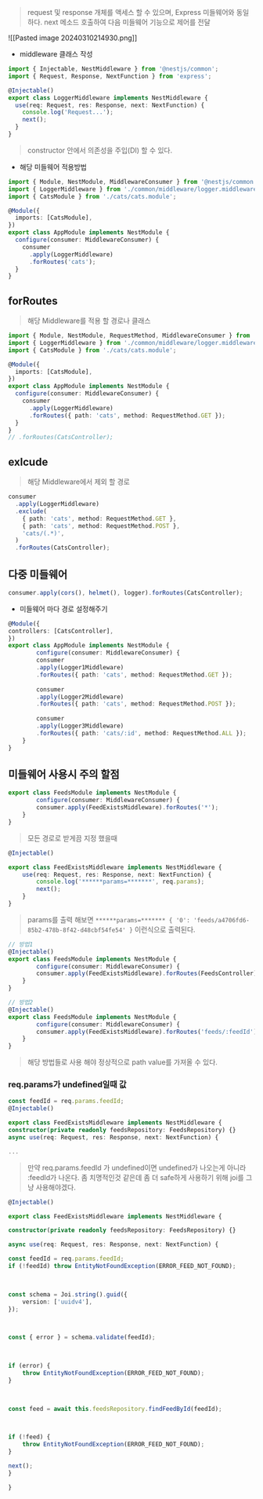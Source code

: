 > request 및 response 개체를 액세스 할 수 있으며, Express 미들웨어와 동일하다.
> next 메소드 호출하여 다음 미들웨어 기능으로 제어를 전달

![[Pasted image 20240310214930.png]]

- middleware 클래스 작성

```typescript
import { Injectable, NestMiddleware } from '@nestjs/common';
import { Request, Response, NextFunction } from 'express';

@Injectable()
export class LoggerMiddleware implements NestMiddleware {
  use(req: Request, res: Response, next: NextFunction) {
    console.log('Request...');
    next();
  }
}
```

> constructor 안에서 의존성을 주입(DI) 할 수 있다.


- 해당 미들웨어 적용방법

```typescript
import { Module, NestModule, MiddlewareConsumer } from '@nestjs/common';
import { LoggerMiddleware } from './common/middleware/logger.middleware';
import { CatsModule } from './cats/cats.module';

@Module({
  imports: [CatsModule],
})
export class AppModule implements NestModule {
  configure(consumer: MiddlewareConsumer) {
    consumer
      .apply(LoggerMiddleware)
      .forRoutes('cats');
  }
}
```


## forRoutes
> 해당 Middleware를 적용 할 경로나 클래스

```typescript
import { Module, NestModule, RequestMethod, MiddlewareConsumer } from '@nestjs/common';
import { LoggerMiddleware } from './common/middleware/logger.middleware';
import { CatsModule } from './cats/cats.module';

@Module({
  imports: [CatsModule],
})
export class AppModule implements NestModule {
  configure(consumer: MiddlewareConsumer) {
    consumer
      .apply(LoggerMiddleware)
      .forRoutes({ path: 'cats', method: RequestMethod.GET });
  }
}
// .forRoutes(CatsController);
```

## exlcude
> 해당 Middleware에서 제외 할 경로

```typescript
consumer
  .apply(LoggerMiddleware)
  .exclude(
    { path: 'cats', method: RequestMethod.GET },
    { path: 'cats', method: RequestMethod.POST },
    'cats/(.*)',
  )
  .forRoutes(CatsController);
```


## 다중 미들웨어
```typescript
consumer.apply(cors(), helmet(), logger).forRoutes(CatsController);
```


- 미들웨어 마다 경로 설정해주기

```typescript
@Module({
controllers: [CatsController],
})
export class AppModule implements NestModule {
		configure(consumer: MiddlewareConsumer) {
		consumer
		.apply(Logger1Middleware)
		.forRoutes({ path: 'cats', method: RequestMethod.GET });
		
		consumer
		.apply(Logger2Middleware)
		.forRoutes({ path: 'cats', method: RequestMethod.POST });
		
		consumer
		.apply(Logger3Middleware)
		.forRoutes({ path: 'cats/:id', method: RequestMethod.ALL });
	}
}
```


## 미들웨어 사용시 주의 할점
```ts
export class FeedsModule implements NestModule {
		configure(consumer: MiddlewareConsumer) {
		consumer.apply(FeedExistsMiddleware).forRoutes('*');
	}
}
```

> 모든 경로로 받게끔 지정 했을때

```ts
@Injectable()

export class FeedExistsMiddleware implements NestMiddleware {
	use(req: Request, res: Response, next: NextFunction) {
		console.log('******params=*******', req.params);
		next();
	}
}
```

> params를 출력 해보면 `******params=******* { '0': 'feeds/a4706fd6-85b2-478b-8f42-d48cbf54fe54' }`
> 이런식으로 출력된다.

```ts
// 방법1
@Injectable()
export class FeedsModule implements NestModule {
		configure(consumer: MiddlewareConsumer) {
		consumer.apply(FeedExistsMiddleware).forRoutes(FeedsController);
	}
}

// 방법2
@Injectable()
export class FeedsModule implements NestModule {
		configure(consumer: MiddlewareConsumer) {
		consumer.apply(FeedExistsMiddleware).forRoutes('feeds/:feedId');
	}
}
```

> 해당 방법들로 사용 해야 정상적으로 path value를 가져올 수 있다.


### req.params가 undefined일때 값
```ts
const feedId = req.params.feedId;
@Injectable()

export class FeedExistsMiddleware implements NestMiddleware {
constructor(private readonly feedsRepository: FeedsRepository) {}
async use(req: Request, res: Response, next: NextFunction) {

...
```

> 만약 req.params.feedId 가 undefined이면
> undefined가 나오는게 아니라 :feedId가 나온다.
> 좀 치명적인것 같은데 좀 더 safe하게 사용하기 위해 joi를 그냥 사용해야겠다.


```ts
@Injectable()

export class FeedExistsMiddleware implements NestMiddleware {

constructor(private readonly feedsRepository: FeedsRepository) {}

async use(req: Request, res: Response, next: NextFunction) {

const feedId = req.params.feedId;
if (!feedId) throw EntityNotFoundException(ERROR_FEED_NOT_FOUND);

  

const schema = Joi.string().guid({
	version: ['uuidv4'],
});

  

const { error } = schema.validate(feedId);

  

if (error) {
	throw EntityNotFoundException(ERROR_FEED_NOT_FOUND);
}

  

const feed = await this.feedsRepository.findFeedById(feedId);

  

if (!feed) {
	throw EntityNotFoundException(ERROR_FEED_NOT_FOUND);
}

next();
}

}
```



